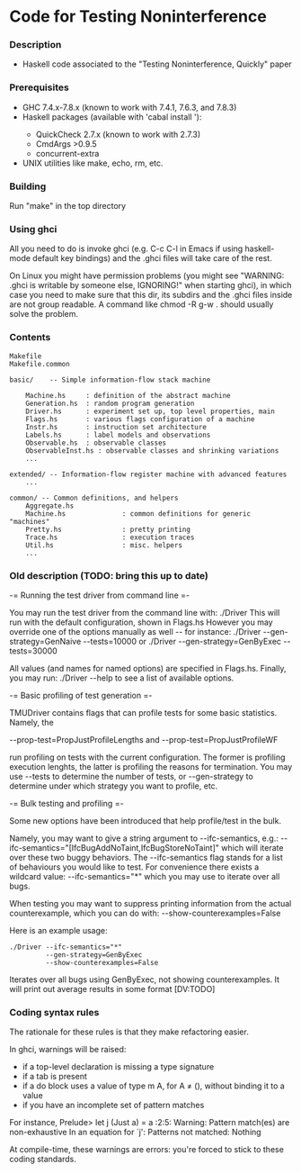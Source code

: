 
Code for Testing Noninterference
================================

### Description

- Haskell code associated to the "Testing Noninterference, Quickly" paper

### Prerequisites

- GHC 7.4.x-7.8.x (known to work with 7.4.1, 7.6.3, and 7.8.3)
- Haskell packages (available with 'cabal install <package>'):
  - QuickCheck 2.7.x (known to work with 2.7.3)
  - CmdArgs >0.9.5
  - concurrent-extra
- UNIX utilities like make, echo, rm, etc.

### Building

Run "make" in the top directory

### Using ghci

All you need to do is invoke ghci (e.g. C-c C-l in Emacs if using
haskell-mode default key bindings) and the .ghci files will take care
of the rest.

On Linux you might have permission problems (you might see "WARNING:
.ghci is writable by someone else, IGNORING!" when starting ghci), in
which case you need to make sure that this dir, its subdirs and the
.ghci files inside are not group readable. A command like
    chmod -R g-w .
should usually solve the problem.

### Contents

    Makefile
    Makefile.common

    basic/    -- Simple information-flow stack machine

        Machine.hs     : definition of the abstract machine
        Generation.hs  : random program generation
        Driver.hs      : experiment set up, top level properties, main
        Flags.hs       : various flags configuration of a machine
        Instr.hs       : instruction set architecture
        Labels.hs      : label models and observations
        Observable.hs  : observable classes
        ObservableInst.hs : observable classes and shrinking variations
        ...

    extended/ -- Information-flow register machine with advanced features
        ...

    common/ -- Common definitions, and helpers
        Aggregate.hs
        Machine.hs              : common definitions for generic "machines"
        Pretty.hs               : pretty printing
        Trace.hs                : execution traces
        Util.hs                 : misc. helpers
        ...

### Old description (TODO: bring this up to date)

-= Running the test driver from command line =-

You may run the test driver from the command line with:
     ./Driver
This will run with the default configuration, shown in Flags.hs
However you may override one of the options manually as well -- for
instance:
    ./Driver --gen-strategy=GenNaive --tests=10000
or
    ./Driver --gen-strategy=GenByExec --tests=30000

All values (and names for named options) are specified in Flags.hs. Finally,
you may run:
   ./Driver --help
to see a list of available options.

-= Basic profiling of test generation =-

TMUDriver contains flags that can profile tests for some
basic statistics. Namely, the

   --prop-test=PropJustProfileLengths
and
   --prop-test=PropJustProfileWF

run profiling on tests with the current configuration. The former is
profiling execution lenghts, the latter is profiling the reasons for
termination. You may use --tests to determine the number of tests,
or --gen-strategy to determine under which strategy you want to profile, etc.

-= Bulk testing and profiling =-

Some new options have been introduced that help profile/test in the bulk.

Namely, you may want to give a string argument to --ifc-semantics, e.g.:
    --ifc-semantics="[IfcBugAddNoTaint,IfcBugStoreNoTaint]"
which will iterate over these two buggy behaviors. The --ifc-semantics
flag stands for a list of behaviours you would like to test. For convenience
there exists a wildcard value:
    --ifc-semantics="*"
which you may use to iterate over all bugs.

When testing you may want to suppress printing information from the
actual counterexample, which you can do with:
    --show-counterexamples=False

Here is an example usage:

    ./Driver --ifc-semantics="*"
             --gen-strategy=GenByExec
             --show-counterexamples=False

Iterates over all bugs using GenByExec, not showing
counterexamples. It will print out average results in some format
[DV:TODO]

### Coding syntax rules

The rationale for these rules is that they make refactoring easier.

In ghci, warnings will be raised:
- if a top-level declaration is missing a type signature
- if a tab is present
- if a do block uses a value of type m A, for A ≠ (), without binding
  it to a value
- if you have an incomplete set of pattern matches

For instance,
    Prelude> let j (Just a) = a
    <interactive>:2:5:
	Warning: Pattern match(es) are non-exhaustive
		 In an equation for `j': Patterns not matched: Nothing

At compile-time, these warnings are errors: you're forced to stick to
these coding standards.
